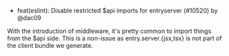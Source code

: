 - feat(eslint): Disable restricted $api imports for entryserver (#10520) by @dac09

With the introduction of middleware, it's pretty common to import things from the $api side. This is a non-issue as entry.server.{jsx,tsx} is not part of the client bundle we generate. 
